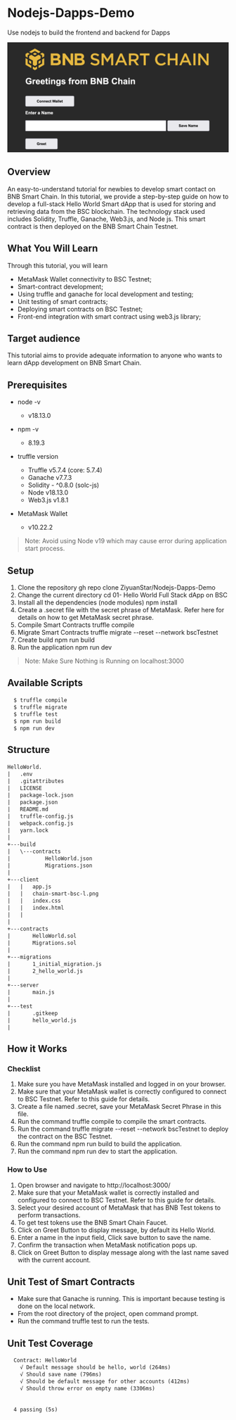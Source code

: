 # Nodejs-Dapps-Demo
Use nodejs to build the frontend and backend for Dapps

![Hello World Dapp](hello_world.png)

## Overview
An easy-to-understand tutorial for newbies to develop smart contact on BNB Smart Chain. In this tutorial, we provide a step-by-step guide on how to develop a full-stack Hello World Smart dApp that is used for storing and retrieving data from the BSC blockchain. The technology stack used includes Solidity, Truffle, Ganache, Web3.js, and Node js. This smart contract is then deployed on the BNB Smart Chain Testnet.

## What You Will Learn
Through this tutorial, you will learn
* MetaMask Wallet connectivity to BSC Testnet;
* Smart-contract development;
* Using truffle and ganache for local development and testing;
* Unit testing of smart contracts;
* Deploying smart contracts on BSC Testnet;
* Front-end integration with smart contract using web3.js library;

## Target audience
This tutorial aims to provide adequate information to anyone who wants to learn dApp development on BNB Smart Chain.

## Prerequisites
* node -v 
   
   * v18.13.0
* npm -v
   
   * 8.19.3
* truffle version 
   
   * Truffle v5.7.4 (core: 5.7.4)
   * Ganache v7.7.3
   * Solidity - ^0.8.0 (solc-js)
   * Node v18.13.0
   * Web3.js v1.8.1
* MetaMask Wallet
   
   * v10.22.2

> Note: Avoid using Node v19 which may cause error during application start process.

## Setup
1. Clone the repository gh repo clone ZiyuanStar/Nodejs-Dapps-Demo
2. Change the current directory cd 01- Hello World Full Stack dApp on BSC
3. Install all the dependencies (node modules) npm install
4. Create a .secret file with the secret phrase of MetaMask. Refer here for details on how to get MetaMask secret phrase.
5. Compile Smart Contracts truffle compile
6. Migrate Smart Contracts truffle migrate --reset --network bscTestnet
7. Create build npm run build
8. Run the application npm run dev
>  Note: Make Sure Nothing is Running on localhost:3000

## Available Scripts
```
  $ truffle compile
  $ truffle migrate
  $ truffle test
  $ npm run build
  $ npm run dev
```

## Structure

```
HelloWorld.
|   .env
|   .gitattributes
|   LICENSE
|   package-lock.json
|   package.json
|   README.md
|   truffle-config.js
|   webpack.config.js
|   yarn.lock
| 
+---build
|   \---contracts
|           HelloWorld.json
|           Migrations.json
|           
+---client
|   |   app.js
|   |   chain-smart-bsc-l.png
|   |   index.css
|   |   index.html
|   |   
|           
+---contracts
|       HelloWorld.sol
|       Migrations.sol
|       
+---migrations
|       1_initial_migration.js
|       2_hello_world.js
|                 
+---server
|       main.js
|       
+---test
|       .gitkeep
|       hello_world.js       
|       
```

## How it Works
### Checklist

1. Make sure you have MetaMask installed and logged in on your browser.
2. Make sure that your MetaMask wallet is correctly configured to connect to BSC Testnet. Refer to this guide for details.
3. Create a file named .secret, save your MetaMask Secret Phrase in this file.
4. Run the command truffle compile to compile the smart contracts.
5. Run the command truffle migrate --reset --network bscTestnet to deploy the contract on the BSC Testnet.
6. Run the command npm run build to build the application.
7. Run the command npm run dev to start the application.

### How to Use

1. Open browser and navigate to http://localhost:3000/
2. Make sure that your MetaMask wallet is correctly installed and configured to connect to BSC Testnet. Refer to this guide for details.
3. Select your desired account of MetaMask that has BNB Test tokens to perform transactions.
4. To get test tokens use the BNB Smart Chain Faucet.
5. Click on Greet Button to display message, by default its Hello World.
6. Enter a name in the input field, Click save button to save the name.
7. Confirm the transaction when MetaMask notification pops up.
8. Click on Greet Button to display message along with the last name saved with the current account.

## Unit Test of Smart Contracts

* Make sure that Ganache is running. This is important because testing is done on the local network.
* From the root directory of the project, open command prompt.
* Run the command truffle test to run the tests.

## Unit Test Coverage

```
  Contract: HelloWorld
    √ Default message should be hello, world (264ms)
    √ Should save name (796ms)
    √ Should be default message for other accounts (412ms)
    √ Should throw error on empty name (3306ms)


  4 passing (5s)
```




















   
